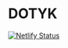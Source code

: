 # DOTYK

[![Netlify Status](https://api.netlify.com/api/v1/badges/2bb06cb4-b005-47c7-8d7a-e1fcbd26cb98/deploy-status)](https://app.netlify.com/sites/dotyk/deploys)